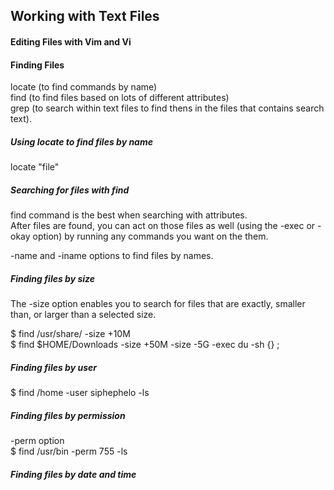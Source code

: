 ## Working with Text Files

#### Editing Files with Vim and Vi

#### Finding Files
locate (to find commands by name)\
find (to find files based on lots of different attributes)\
grep (to search within text files to find thens in the files that contains search text).

##### Using locate to find files by name
locate "file"

##### Searching for files with find
find command is the best when searching with attributes.\
After files are found, you can act on those files as well (using the -exec or -okay option) by running any commands you want on the them.

-name and -iname options to find files by names.

##### Finding files by size
The -size option enables you to search for files that are exactly, smaller than, or larger than a selected size.

\$ find /usr/share/ -size +10M\
\$ find $HOME/Downloads -size +50M -size -5G -exec du -sh {} \;

##### Finding files by user
\$ find /home -user siphephelo -ls

##### Finding files by permission
-perm option\
\$ find /usr/bin -perm 755 -ls

##### Finding files by date and time
